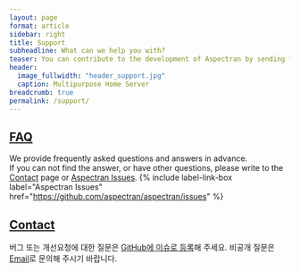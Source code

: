 ```yaml
---
layout: page
format: article
sidebar: right
title: Support
subheadline: What can we help you with?
teaser: You can contribute to the development of Aspectran by sending feedback and bug reports or by translating Aspectran documents.
header:
  image_fullwidth: "header_support.jpg"
  caption: Multipurpose Home Server
breadcrumb: true
permalink: /support/
---
```


## [FAQ](/support/faq/)
We provide frequently asked questions and answers in advance.  
If you can not find the answer, or have other questions, please write to the [Contact](/contact/) page or [Aspectran Issues](https://github.com/aspectran/aspectran/issues).
{% include label-link-box label="Aspectran Issues" href="https://github.com/aspectran/aspectran/issues" %}

## [Contact](/support/contact/)
버그 또는 개선요청에 대한 질문은 [GitHub에 이슈로 등록](https://github.com/aspectran/aspectran/issues)해 주세요.
비공개 질문은 [Email](mailto:aspectran@gmail.com)로 문의해 주시기 바랍니다.
